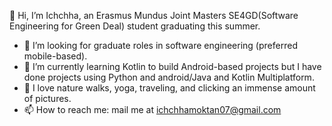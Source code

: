 👋 Hi, I’m Ichchha, an Erasmus Mundus Joint Masters SE4GD(Software Engineering for Green Deal) student graduating this summer.
- 🌱 I’m looking for graduate roles in software engineering (preferred mobile-based).
- 👀 I’m currently learning Kotlin to build Android-based projects but I have done projects using Python and android/Java and Kotlin Multiplatform.
- 💞️ I love nature walks, yoga, traveling, and clicking an immense amount of pictures.
- 📫 How to reach me: mail me at ichchhamoktan07@gmail.com
<!---
Ichchhie/Ichchhie is a ✨ special ✨ repository because its `README.md` (this file) appears on your GitHub profile.
You can click the Preview link to take a look at your changes.
--->

